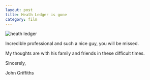 ```yaml
---
layout: post
title: Heath Ledger is gone
category: film
---
```


![heath ledger](http://farm3.static.flickr.com/2300/2213515239_46c4514fa0.jpg)

Incredible professional and such a nice guy, you will be missed.  

My thoughts are with his family and friends in these difficult times.

Sincerely,



John Griffiths
